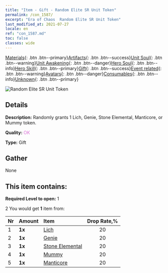 ```yaml
---
title: "Item - Gift - Random Elite SR Unit Token"
permalink: /con_1587/
excerpt: "Era of Chaos  Random Elite SR Unit Token"
last_modified_at: 2021-07-27
locale: en
ref: "con_1587.md"
toc: false
classes: wide
---
```

 [Materials](/Items/){: .btn .btn--primary}[Artifacts](/Items/Artifacts/){: .btn .btn--success}[Unit Soul](/Items/UnitSoul/){: .btn .btn--warning}[Unit Awakening](/Items/UnitAwakening/){: .btn .btn--danger}[Hero Soul](/Items/HeroSoul/){: .btn .btn--info}[Hero Skill](/Items/HeroSkill/){: .btn .btn--primary}[Gift](/Items/Gift/){: .btn .btn--success}[Event related](/Items/Events/){: .btn .btn--warning}[Avatars](/Items/Avatars/){: .btn .btn--danger}[Consumables](/Items/Consumables/){: .btn .btn--info}[Unknown](/Items/Unknown/){: .btn .btn--primary}

 ![Random Elite SR Unit Token](/images/t/i_907182.png)

## Details
 **Description:** Randomly grants 1 Lich, Genie, Stone Elemental, Manticore, or Mummy token.

 **Quality:** <span style="color: #DA70D6">OK</span>

 **Type:** Gift

## Gather

  None

## This item contains:

 **Required Level to open:** 1

 2 You would get **1** item  from:

  | Nr | Amount |     Item    | Drop Rate,% |
  |:---|:-------|:------------|:---------:|
  | 1 |  **1x** | [Lich](/Items/unt_212/) | 20 | 
  | 2 |  **1x** | [Genie](/Items/unt_239/) | 20 | 
  | 3 |  **1x** | [Stone Elemental](/Items/unt_266/) | 20 | 
  | 4 |  **1x** | [Mummy](/Items/unt_215/) | 20 | 
  | 5 |  **1x** | [Manticore](/Items/unt_249/) | 20 | 
